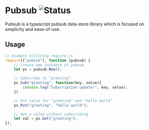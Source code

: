 # Pubsub ![Status](https://img.shields.io/badge/status-beta-yellow.svg)
Pubsub is a typescript pubsub data-store library which is focused on simplicity and ease-of-use.

## Usage
```js
// Example utilizing require.js
require(["pubsub"], function (pubsub) {
	// Create new instance of pubsub
	let ps = pubsub.New();

	// Subscribe to "greeting"
	ps.Sub("greeting", function(key, value){
		console.log("Subscription update!", key, value);
	})

	// Put value for "greeting" and "hello world"
	ps.Put("greeting", "hello world");

	// Get a value without subscribing
	let val = ps.Get("greeting");
});
```